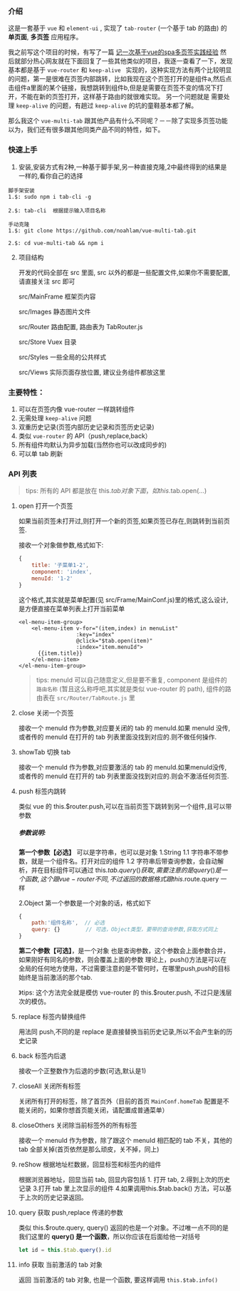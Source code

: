 ### 介绍

这是一套基于 `vue` 和 `element-ui` , 实现了 `tab-router` (一个基于 tab 的路由) 的 **单页面**, **多页签** 应用程序。

我之前写这个项目的时候，有写了一篇 [记一次基于vue的spa多页签实践经验](https://github.com/noahlam/articles/blob/master/%E8%AE%B0%E4%B8%80%E6%AC%A1%E5%9F%BA%E4%BA%8Evue%E7%9A%84spa%E5%A4%9A%E9%A1%B5%E7%AD%BE%E5%AE%9E%E8%B7%B5%E7%BB%8F%E9%AA%8C.md)
然后就部分热心网友就在下面回复了一些其他类似的项目，我逐一查看了一下，发现基本都是基于 `vue-router` 和 `keep-alive ` 实现的，这种实现方法有两个比较明显的问题，第一是很难在页签内部跳转，比如我现在这个页签打开的是组件a,然后点击组件a里面的某个链接，我想跳转到组件b,但是是需要在页签不变的情况下打开，不能在新的页签打开，这样基于路由的就很难实现。
另一个问题就是 需要处理   `keep-alive` 的问题，有趟过 `keep-alive` 的坑的童鞋基本都了解。

那么我这个 `vue-multi-tab` 跟其他产品有什么不同呢？－－除了实现多页签功能以为，我们还有很多跟其他同类产品不同的特性，如下。

### 快速上手
1. 安装,安装方式有2种,一种基于脚手架,另一种直接克隆,2中最终得到的结果是一样的,看你自己的选择

```
脚手架安装
1.$: sudo npm i tab-cli -g

2.$: tab-cli  根据提示输入项目名称
```

```
手动克隆
1.$: git clone https://github.com/noahlam/vue-multi-tab.git

2.$: cd vue-multi-tab && npm i
```

2. 项目结构

    开发的代码全部在 src 里面, src 以外的都是一些配置文件,如果你不需要配置,请直接关注 src 即可

    src/MainFrame 框架页内容

    src/Images  静态图片文件

    src/Router 路由配置, 路由表为 TabRouter.js

    src/Store Vuex 目录

    src/Styles 一些全局的公共样式

    src/Views 实际页面存放位置, 建议业务组件都放这里

### 主要特性：

1. 可以在页签内像 vue-router 一样跳转组件
1. 无需处理 `keep-alive` 问题
1. 双重历史记录(页签内部历史记录和页签历史记录)
1. 类似 `vue-router` 的 API（push,replace,back）
1. 所有组件均默认为异步加载(当然你也可以改成同步的)
1. 可以单 tab 刷新

### API 列表

> tips: 所有的 API 都是放在 this.$tab 对象下面，如 this.$tab.open(...)



1. open 打开一个页签

    如果当前页签未打开过,则打开一个新的页签,如果页签已存在,则跳转到当前页签.

    接收一个对象做参数,格式如下:

    ```javascript
    {
        title: '子菜单1-2',
        component: 'index',
        menuId: '1-2'
    }
    ```

    这个格式,其实就是菜单配置(见 src/Frame/MainConf.js)里的格式,这么设计,是方便直接在菜单列表上打开当前菜单

    ```vue
    <el-menu-item-group>
        <el-menu-item v-for="(item,index) in menuList"
                      :key="index"
                      @click="$tab.open(item)"
                      :index="item.menuId">
          {{item.title}}
        </el-menu-item>
    </el-menu-item-group>
    ```

    > tips: menuId 可以自己随意定义,但是要不重复, component 是组件的 `路由名称` (暂且这么称呼吧,其实就是类似 vue-router 的 path), 组件的路由表在 `src/Router/TabRoute.js` 里

1. close 关闭一个页签

    接收一个 menuId 作为参数,对应要关闭的 tab 的 menuId.如果 menuId 没传,或者传的 menuId 在打开的 tab 列表里面没找到对应的.则不做任何操作.

1. showTab 切换 tab

    接收一个 menuId 作为参数,对应要激活的 tab 的 menuId.如果menuId没传,或者传的 menuId 在打开的 tab 列表里面没找到对应的.则会不激活任何页签.

1. push  标签内跳转

    类似 vue 的 this.$router.push,可以在当前页签下跳转到另一个组件,且可以带参数

    ##### 参数说明:

    **第一个参数【必选】** 可以是字符串，也可以是对象
    1.String
    1.1 字符串不带参数，就是一个组件名。打开对应的组件
    1.2 字符串后带查询参数，会自动解析，并在目标组件可以通过 this.$tab.query() 获取,需要注意的是 query() 是一个函数,这个跟 vue-router 不同,不过返回的数据格式跟 this.$route.query 一样

    2.Object 第一个参数是一个对象的话，格式如下
    ```javascript
    {
        path:'组件名称',  // 必选
        query: {}        // 可选，Object类型，要带的查询参数,获取方式同上
    }
    ```

    **第二个参数【可选】**，是一个对象
    也是查询参数，这个参数会上面参数合并，如果刚好有同名的参数，则会覆盖上面的参数
    理论上，push()方法是可以在全局的任何地方使用，不过需要注意的是不管何时，在哪里push,push的目标始终是当前激活的那个tab.

    》tips: 这个方法完全就是模仿 vue-router 的 this.$router.push, 不过只是浅层次的模仿。

1. replace 标签内替换组件

    用法同 push,不同的是 replace 是直接替换当前历史记录,所以不会产生新的历史记录

1. back 标签内后退

    接收一个正整数作为后退的步数(可选,默认是1)

1. closeAll 关闭所有标签

    关闭所有打开的标签，除了首页外（目前的首页 `MainConf.homeTab` 配置是不能关闭的，如果你想首页能关闭，请配置成普通菜单）

1. closeOthers 关闭除当前标签外的所有标签

    接收一个 menuId 作为参数，除了跟这个 menuId 相匹配的 tab 不关，其他的 tab 全部关掉(首页依然是那么顽皮，关不掉，同上)

1. reShow 根据地址栏数据，回显标签和标签内的组件

    根据浏览器地址，回显当前 tab, 回显内容包括 1. 打开 tab, 2.得到上次的历史记录 3.打开 tab 里上次显示的组件 4.如果调用this.$tab.back() 方法，可以基于上次的历史记录返回。

1. query 获取 push,replace 传递的参数

    类似 this.$route.query,  query() 返回的也是一个对象。不过唯一点不同的是 我们这里的 **query() 是一个函数**，所以你应该在后面给他一对括号

    ```javascript
    let id = this.$tab.query().id
    ```
1. info 获取 当前激活的 tab 对象

    返回 当前激活的 tab 对象, 也是一个函数, 要这样调用 `this.$tab.info()`

